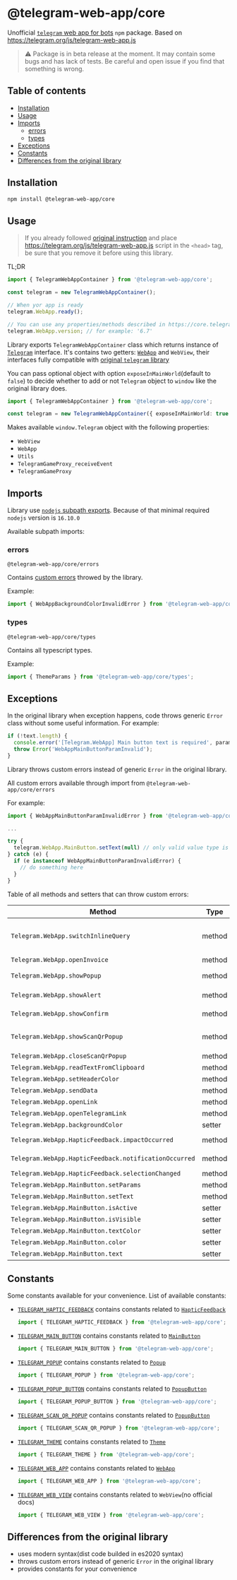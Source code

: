 # @telegram-web-app/core

Unofficial [`telegram` web app for bots](https://core.telegram.org/bots/webapps) `npm`
package. Based on https://telegram.org/js/telegram-web-app.js

> ⚠️ Package is in beta release at the moment. It may contain some bugs and has lack of
> tests. Be careful and open issue if you find that something is wrong.

## Table of contents

- [Installation](#installation)
- [Usage](#usage)
- [Imports](#imports)
  - [errors](#errors)
  - [types](#types)
- [Exceptions](#exceptions)
- [Constants](#constants)
- [Differences from the original library](#differences-from-the-original-library)

## Installation

```sh
npm install @telegram-web-app/core
```

## Usage

> If you already followed [original
> instruction](https://core.telegram.org/bots/webapps#initializing-web-apps) and place
> https://telegram.org/js/telegram-web-app.js script in the `<head>` tag, be sure that you
> remove it before using this library.

TL;DR

```ts
import { TelegramWebAppContainer } from '@telegram-web-app/core';

const telegram = new TelegramWebAppContainer();

// When yor app is ready
telegram.WebApp.ready();

// You can use any properties/methods described in https://core.telegram.org/bots/webapps#initializing-web-apps
telegram.WebApp.version; // for example: '6.7'
```

Library exports `TelegramWebAppContainer` class which returns instance of
[`Telegram`](/packages/core/src/Telegram#L37) interface. It's contains two getters: [`WebApp`](https://core.telegram.org/bots/webapps#initializing-web-apps)
and `WebView`, their interfaces fully compatible with [original `telegram` library](https://telegram.org/js/telegram-web-app.js)

You can pass optional object with option `exposeInMainWorld`(default to `false`) to decide
whether to add or not `Telegram` object to `window` like the original library does.

```ts
import { TelegramWebAppContainer } from '@telegram-web-app/core';

const telegram = new TelegramWebAppContainer({ exposeInMainWorld: true });
```

Makes available `window.Telegram` object with the following properties:

- `WebView`
- `WebApp`
- `Utils`
- `TelegramGameProxy_receiveEvent`
- `TelegramGameProxy`

## Imports

Library use [`nodejs` subpath exports](https://nodejs.org/docs/latest-v18.x/api/packages.html#conditional-exports). Because of that minimal required `nodejs` version is
`16.10.0`

Available subpath imports:

### errors

`@telegram-web-app/core/errors`

Contains [custom errors](#exceptions) throwed by the library.

Example:

```ts
import { WebAppBackgroundColorInvalidError } from '@telegram-web-app/core/errors';
```

### types

`@telegram-web-app/core/types`

Contains all typescript types.

Example:

```ts
import { ThemeParams } from '@telegram-web-app/core/types';
```

## Exceptions

In the original library when exception happens, code throws generic `Error` class without some
useful information. For example:

```ts
if (!text.length) {
  console.error('[Telegram.WebApp] Main button text is required', params.text);
  throw Error('WebAppMainButtonParamInvalid');
}
```

Library throws custom errors instead of generic `Error` in the original library.

All custom errors available through import from `@telegram-web-app/core/errors`

For example:

```ts
import { WebAppMainButtonParamInvalidError } from '@telegram-web-app/core/errors';

...

try {
  telegram.WebApp.MainButton.setText(null) // only valid value type is string, so it's throws
} catch (e) {
  if (e instanceof WebAppMainButtonParamInvalidError) {
    // do something here
  }
}
```

Table of all methods and setters that can throw custom errors:

| Method                                                | Type   | Errors                                                                                                                                     |
| ----------------------------------------------------- | ------ | ------------------------------------------------------------------------------------------------------------------------------------------ |
| `Telegram.WebApp.switchInlineQuery`                   | method | `WebAppMethodUnsupportedError`, `WebAppInlineModeDisabledError`, `WebAppInlineQueryInvalidError`, `WebAppInlineChooseChatTypeInvalidError` |
| `Telegram.WebApp.openInvoice`                         | method | `WebAppMethodUnsupportedError`                                                                                                             |
| `Telegram.WebApp.showPopup`                           | method | `WebAppMethodUnsupportedError`, `WebAppPopupOpenedError`, `WebAppPopupParamInvalidError`                                                   |
| `Telegram.WebApp.showAlert`                           | method | `WebAppMethodUnsupportedError`,`WebAppPopupOpenedError`, `WebAppPopupParamInvalidError`                                                    |
| `Telegram.WebApp.showConfirm`                         | method | `WebAppMethodUnsupportedError`,`WebAppPopupOpenedError`, `WebAppPopupParamInvalidError`                                                    |
| `Telegram.WebApp.showScanQrPopup`                     | method | `WebAppMethodUnsupportedError`, `WebAppScanQrPopupOpenedError`, `WebAppScanQrPopupParamInvalidError`                                       |
| `Telegram.WebApp.closeScanQrPopup`                    | method | `WebAppMethodUnsupportedError`                                                                                                             |
| `Telegram.WebApp.readTextFromClipboard`               | method | `WebAppMethodUnsupportedError`                                                                                                             |
| `Telegram.WebApp.setHeaderColor`                      | method | `WebAppHeaderColorKeyInvalidError`                                                                                                         |
| `Telegram.WebApp.sendData`                            | method | `WebAppDataInvalidError`                                                                                                                   |
| `Telegram.WebApp.openLink`                            | method | `WebAppTelegramUrlInvalidError`                                                                                                            |
| `Telegram.WebApp.openTelegramLink`                    | method | `WebAppTelegramUrlInvalidError`                                                                                                            |
| `Telegram.WebApp.backgroundColor`                     | setter | `WebAppBackgroundColorInvalidError`                                                                                                        |
| `Telegram.WebApp.HapticFeedback.impactOccurred`       | method | `WebAppHapticFeedbackTypeInvalidError`, `WebAppHapticImpactStyleInvalidError`                                                              |
| `Telegram.WebApp.HapticFeedback.notificationOccurred` | method | `WebAppHapticFeedbackTypeInvalidError`, `WebAppHapticNotificationTypeInvalidError`                                                         |
| `Telegram.WebApp.HapticFeedback.selectionChanged`     | method | `WebAppHapticFeedbackTypeInvalidError`                                                                                                     |
| `Telegram.WebApp.MainButton.setParams`                | method | `WebAppMainButtonParamInvalidError`                                                                                                        |
| `Telegram.WebApp.MainButton.setText`                  | method | `WebAppMainButtonParamInvalidError`                                                                                                        |
| `Telegram.WebApp.MainButton.isActive`                 | setter | `WebAppMainButtonParamInvalidError`                                                                                                        |
| `Telegram.WebApp.MainButton.isVisible`                | setter | `WebAppMainButtonParamInvalidError`                                                                                                        |
| `Telegram.WebApp.MainButton.textColor`                | setter | `WebAppMainButtonParamInvalidError`                                                                                                        |
| `Telegram.WebApp.MainButton.color`                    | setter | `WebAppMainButtonParamInvalidError`                                                                                                        |
| `Telegram.WebApp.MainButton.text`                     | setter | `WebAppMainButtonParamInvalidError`                                                                                                        |

## Constants

Some constants available for your convenience.
List of available constants:

- [`TELEGRAM_HAPTIC_FEEDBACK`](/packages/core/src/WebApp/HapticFeedback.ts#L28)
  contains constants related to
  [`HapticFeedback`](https://core.telegram.org/bots/webapps#hapticfeedback)

  ```ts
  import { TELEGRAM_HAPTIC_FEEDBACK } from '@telegram-web-app/core';
  ```

- [`TELEGRAM_MAIN_BUTTON`](/packages/core/src/WebApp/MainButton.ts#L35)
  contains constants related to
  [`MainButton`](https://core.telegram.org/bots/webapps#mainbutton)

  ```ts
  import { TELEGRAM_MAIN_BUTTON } from '@telegram-web-app/core';
  ```

- [`TELEGRAM_POPUP`](/packages/core/src/WebApp/Popup/Popup.ts#L23)
  contains constants related to
  [`Popup`](https://core.telegram.org/bots/webapps#popupparams)

  ```ts
  import { TELEGRAM_POPUP } from '@telegram-web-app/core';
  ```

- [`TELEGRAM_POPUP_BUTTON`](/packages/core/src/WebApp/PopupButton/PopupButton.ts#L6)
  contains constants related to
  [`PopupButton`](https://core.telegram.org/bots/webapps#popupbutton)

  ```ts
  import { TELEGRAM_POPUP_BUTTON } from '@telegram-web-app/core';
  ```

- [`TELEGRAM_SCAN_QR_POPUP`](/packages/core/src/WebApp/QrPopup.ts#L14)
  contains constants related to
  [`PopupButton`](https://core.telegram.org/bots/webapps#scanqrpopupparams)

  ```ts
  import { TELEGRAM_SCAN_QR_POPUP } from '@telegram-web-app/core';
  ```

- [`TELEGRAM_THEME`](/packages/core/src/WebApp/Theme.ts#L20)
  contains constants related to
  [`Theme`](https://core.telegram.org/bots/webapps#themeparams)

  ```ts
  import { TELEGRAM_THEME } from '@telegram-web-app/core';
  ```

- [`TELEGRAM_WEB_APP`](/packages/core/src/WebApp/WebApp.ts#L92)
  contains constants related to
  [`WebApp`](https://core.telegram.org/bots/webapps#initializing-web-apps)

  ```ts
  import { TELEGRAM_WEB_APP } from '@telegram-web-app/core';
  ```

- [`TELEGRAM_WEB_VIEW`](/packages/core/src/WebView.ts#L10)
  contains constants related to `WebView`(no official docs)

  ```ts
  import { TELEGRAM_WEB_VIEW } from '@telegram-web-app/core';
  ```

## Differences from the original library

- uses modern syntax(dist code builded in es2020 syntax)
- throws custom errors instead of generic `Error` in the original library
- provides constants for your convenience
